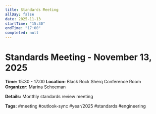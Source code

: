 ```yaml
---
title: Standards Meeting
allDay: false
date: 2025-11-13
startTime: "15:30"
endTime: "17:00"
completed: null
---
```


# Standards Meeting - November 13, 2025

**Time:** 15:30 - 17:00
**Location:** Black Rock Sherq Conference Room
**Organizer:** Marina Schoeman

**Details:**
Monthly standards review meeting

**Tags:** #meeting #outlook-sync #year/2025 #standards #engineering
